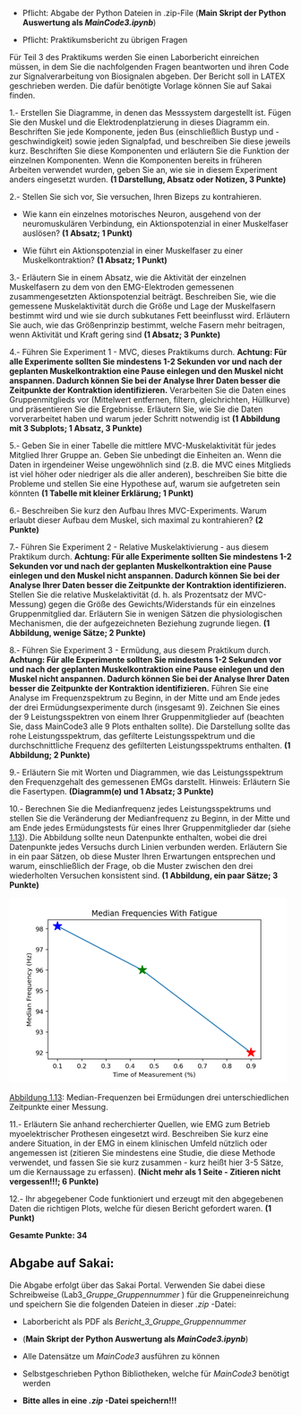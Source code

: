   - Pflicht: Abgabe der Python Dateien in .zip-File (**Main Skript der Python Auswertung als *MainCode3.ipynb***)

  - Pflicht: Praktikumsbericht zu übrigen Fragen

Für Teil 3 des Praktikums werden Sie einen Laborbericht einreichen müssen, in dem Sie die nachfolgenden Fragen beantworten und ihren Code zur Signalverarbeitung von Biosignalen abgeben. Der Bericht soll in LATEX geschrieben werden. Die dafür benötigte Vorlage können Sie auf Sakai finden.

1.- Erstellen Sie Diagramme, in denen das Messsystem dargestellt ist. Fügen Sie den Muskel und die Elektrodenplatzierung in dieses Diagramm ein.  Beschriften Sie jede Komponente, jeden Bus (einschließlich Bustyp und -geschwindigkeit) sowie jeden Signalpfad, und beschreiben Sie diese jeweils kurz. Beschriften Sie diese Komponenten und erläutern Sie die Funktion der einzelnen Komponenten. Wenn die Komponenten bereits in früheren Arbeiten verwendet wurden, geben Sie an, wie sie in diesem Experiment anders eingesetzt wurden. **(1 Darstellung, Absatz oder Notizen, 3 Punkte)**

2.- Stellen Sie sich vor, Sie versuchen, Ihren Bizeps zu kontrahieren.

-  Wie kann ein einzelnes motorisches Neuron, ausgehend von der neuromuskulären Verbindung, ein Aktionspotenzial in einer Muskelfaser
auslösen? **(1 Absatz; 1 Punkt)**

-  Wie führt ein Aktionspotenzial in einer Muskelfaser zu einer Muskelkontraktion? **(1 Absatz; 1 Punkt)**


3.- Erläutern Sie in einem Absatz, wie die Aktivität der einzelnen Muskelfasern zu dem von den EMG-Elektroden gemessenen zusammengesetzten
Aktionspotenzial beiträgt. Beschreiben Sie, wie die gemessene Muskelaktivität durch die Größe und Lage der Muskelfasern bestimmt wird und wie sie durch subkutanes Fett beeinflusst wird. Erläutern Sie auch, wie das Größenprinzip bestimmt, welche Fasern mehr beitragen, wenn Aktivität und Kraft
gering sind **(1 Absatz; 3 Punkte)**

4.- Führen Sie Experiment 1 - MVC, dieses Praktikums durch. **Achtung: Für alle Experimente sollten Sie mindestens 1-2 Sekunden vor und
nach der geplanten Muskelkontraktion eine Pause einlegen und den
Muskel nicht anspannen. Dadurch können Sie bei der Analyse Ihrer
Daten besser die Zeitpunkte der Kontraktion identifizieren.** Verarbeiten Sie die Daten eines Gruppenmitglieds vor (Mittelwert entfernen, filtern, gleichrichten, Hüllkurve) und präsentieren Sie die Ergebnisse. Erläutern Sie, wie Sie die Daten vorverarbeitet haben und warum jeder Schritt notwendig ist **(1 Abbildung mit 3 Subplots; 1 Absatz, 3 Punkte)**

5.- Geben Sie in einer Tabelle die mittlere MVC-Muskelaktivität für jedes Mitglied Ihrer Gruppe an. Geben Sie unbedingt die Einheiten an. Wenn die Daten in irgendeiner Weise ungewöhnlich sind (z.B. die MVC eines Mitglieds
ist viel höher oder niedriger als die aller anderen), beschreiben Sie bitte die Probleme und stellen Sie eine Hypothese auf, warum sie aufgetreten sein
könnten **(1 Tabelle mit kleiner Erklärung; 1 Punkt)**

6.- Beschreiben Sie kurz den Aufbau Ihres MVC-Experiments. Warum erlaubt
dieser Aufbau dem Muskel, sich maximal zu kontrahieren? **(2 Punkte)**

7.- Führen Sie Experiment 2 - Relative Muskelaktivierung - aus diesem Praktikum durch. **Achtung: Für alle Experimente sollten Sie mindestens 1-2 Sekunden vor und
nach der geplanten Muskelkontraktion eine Pause einlegen und den
Muskel nicht anspannen. Dadurch können Sie bei der Analyse Ihrer
Daten besser die Zeitpunkte der Kontraktion identifizieren.**  Stellen Sie die relative Muskelaktivität (d. h. als Prozentsatz der MVC-Messung) gegen die Größe des Gewichts/Widerstands für ein einzelnes Gruppenmitglied dar. Erläutern Sie in wenigen Sätzen die physiologischen Mechanismen, die der aufgezeichneten Beziehung zugrunde liegen.
**(1 Abbildung, wenige Sätze; 2 Punkte)**

8.- Führen Sie Experiment 3 - Ermüdung, aus diesem Praktikum durch. **Achtung: Für alle Experimente sollten Sie mindestens 1-2 Sekunden vor und
nach der geplanten Muskelkontraktion eine Pause einlegen und den
Muskel nicht anspannen. Dadurch können Sie bei der Analyse Ihrer
Daten besser die Zeitpunkte der Kontraktion identifizieren.** 
Führen Sie eine Analyse im Frequenzspektrum zu Beginn, in der Mitte
und am Ende jedes der drei Ermüdungsexperimente durch (insgesamt 9).
Zeichnen Sie eines der 9 Leistungsspektren von einem Ihrer Gruppenmitglieder auf (beachten Sie, dass MainCode3 alle 9 Plots enthalten sollte). Die Darstellung sollte das rohe Leistungsspektrum, das gefilterte Leistungsspektrum und die durchschnittliche Frequenz des gefilterten Leistungsspektrums
enthalten. **(1 Abbildung; 2 Punkte)**

9.- Erläutern Sie mit Worten und Diagrammen, wie das Leistungsspektrum
den Frequenzgehalt des gemessenen EMGs darstellt. Hinweis: Erläutern Sie
die Fasertypen. **(Diagramm(e) und 1 Absatz; 3 Punkte)**

10.- Berechnen Sie die Medianfrequenz jedes Leistungsspektrums und stellen Sie die Veränderung der Medianfrequenz zu Beginn, in der Mitte und am Ende jedes Ermüdungstests für eines Ihrer Gruppenmitglieder dar (siehe [1.13](../assets/img/ermMedMes.bmp)). Die Abbildung sollte neun Datenpunkte enthalten, wobei die drei Datenpunkte jedes Versuchs durch Linien verbunden werden. Erläutern Sie in ein paar Sätzen, ob diese Muster Ihren Erwartungen entsprechen und warum, einschließlich der Frage, ob die Muster zwischen den drei wiederholten Versuchen konsistent sind. **(1 Abbildung, ein paar Sätze; 3 Punkte)**

![Abbildung 1.13](../assets/img/ermMedMes.bmp)

[Abbildung 1.13](../assets/img/ermMedMes.bmp): Median-Frequenzen bei Ermüdungen drei unterschiedlichen Zeitpunkte einer Messung.

11.- Erläutern Sie anhand recherchierter Quellen, wie EMG zum Betrieb myoelektrischer Prothesen eingesetzt wird. Beschreiben Sie kurz eine andere Situation, in der EMG in einem klinischen Umfeld nützlich oder angemessen ist (zitieren Sie mindestens eine Studie, die diese Methode verwendet, und fassen Sie sie kurz zusammen - kurz heißt hier 3-5 Sätze, um die Kernaussage zu erfassen). **(Nicht mehr als 1 Seite - Zitieren nicht vergessen!!!; 6 Punkte)**

12.- Ihr abgegebener Code funktioniert und erzeugt mit den abgegebenen Daten die richtigen Plots, welche für diesen Bericht gefordert waren. **(1 Punkt)**

**Gesamte Punkte: 34**

## **Abgabe auf Sakai:**
Die Abgabe erfolgt über das Sakai Portal. Verwenden Sie dabei diese Schreibweise (Lab3_*Gruppe_Gruppennummer* ) für die Gruppeneinreichung und speichern Sie die folgenden Dateien in dieser *.zip* -Datei:

  - Laborbericht als PDF als *Bericht_3_Gruppe_Gruppennummer*

  - (**Main Skript der Python Auswertung als *MainCode3.ipynb***)

  - Alle Datensätze um *MainCode3* ausführen zu können

  - Selbstgeschrieben Python Bibliotheken, welche für *MainCode3* benötigt
werden

  - **Bitte alles in eine *.zip* -Datei speichern!!!**